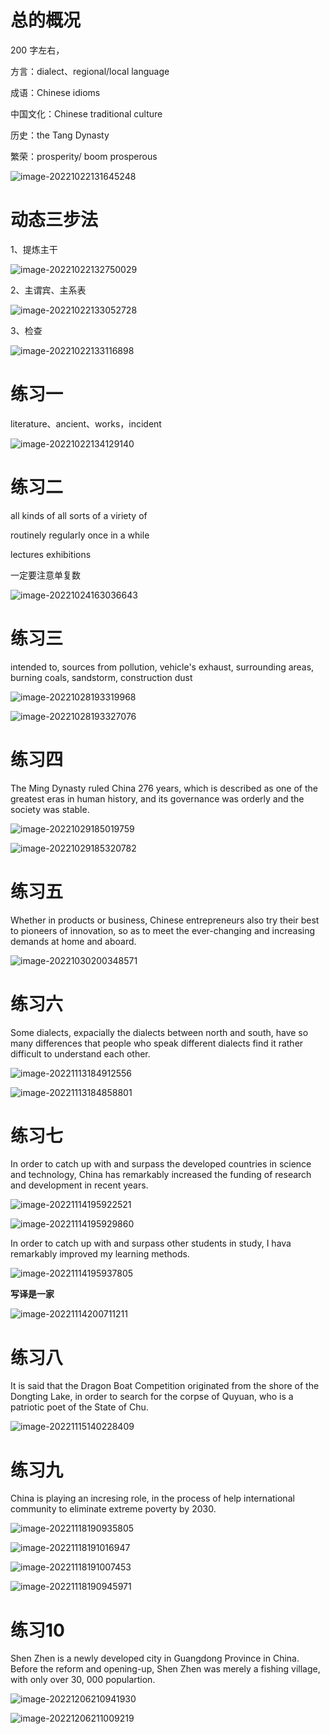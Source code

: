 # 总的概况

200 字左右，

方言：dialect、regional/local language

成语：Chinese idioms

中国文化：Chinese traditional culture

历史：the Tang Dynasty

繁荣：prosperity/ boom prosperous

![image-20221022131645248](英语翻译.assets/image-20221022131645248.png)

# 动态三步法

1、提炼主干

![image-20221022132750029](英语翻译.assets/image-20221022132750029.png)

2、主谓宾、主系表

![image-20221022133052728](英语翻译.assets/image-20221022133052728.png)

3、检查

![image-20221022133116898](英语翻译.assets/image-20221022133116898.png)

# 练习一

literature、ancient、works，incident

![image-20221022134129140](英语翻译.assets/image-20221022134129140.png)

# 练习二

all kinds of	all sorts of	a viriety of	

routinely 	regularly	once in a while

lectures exhibitions

一定要注意单复数

![image-20221024163036643](英语翻译.assets/image-20221024163036643.png)

# 练习三

intended to,  sources from pollution,  vehicle's exhaust,  surrounding areas,  burning coals,  sandstorm,  construction dust

![image-20221028193319968](英语翻译.assets/image-20221028193319968.png)

![image-20221028193327076](英语翻译.assets/image-20221028193327076.png)

# 练习四

The Ming Dynasty ruled China 276 years, which is described as one of the greatest eras in human history, and its governance was orderly and the society was stable.

![image-20221029185019759](英语翻译.assets/image-20221029185019759.png)

![image-20221029185320782](英语翻译.assets/image-20221029185320782.png)

# 练习五

Whether in products or business, Chinese entrepreneurs also try their best to pioneers of innovation, so as to meet the ever-changing and increasing demands at home and aboard. 

![image-20221030200348571](英语翻译.assets/image-20221030200348571.png)

# 练习六

Some dialects, expacially the dialects between north and south, have so many differences that people who speak different dialects find it rather difficult to understand each other.

![image-20221113184912556](英语翻译.assets/image-20221113184912556.png)

![image-20221113184858801](英语翻译.assets/image-20221113184858801.png)

# 练习七

In order to catch up with and surpass the developed countries in science and technology, China has remarkably increased the funding of research and development in recent years.

![image-20221114195922521](英语翻译.assets/image-20221114195922521.png)

![image-20221114195929860](英语翻译.assets/image-20221114195929860.png)

In order to catch up with and surpass other students in study, I hava remarkably improved my learning methods.

![image-20221114195937805](英语翻译.assets/image-20221114195937805.png)

**写译是一家**

![image-20221114200711211](英语翻译.assets/image-20221114200711211.png)

# 练习八

It is said that the Dragon Boat Competition originated from the shore of the Dongting Lake, in order to search for the corpse of Quyuan, who is a patriotic poet of the State of Chu.

![image-20221115140228409](英语翻译.assets/image-20221115140228409.png)

# 练习九

China is playing an incresing role, in the process of help international community to eliminate extreme poverty by 2030. 

![image-20221118190935805](英语翻译.assets/image-20221118190935805.png)

![image-20221118191016947](英语翻译.assets/image-20221118191016947.png)

![image-20221118191007453](英语翻译.assets/image-20221118191007453.png)

![image-20221118190945971](英语翻译.assets/image-20221118190945971.png)

# 练习10

Shen Zhen is a newly developed city in Guangdong Province in China. Before the reform and opening-up, Shen Zhen was merely a fishing village, with only over 30, 000 populartion.

![image-20221206210941930](英语翻译.assets/image-20221206210941930.png)

![image-20221206211009219](英语翻译.assets/image-20221206211009219.png)
